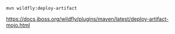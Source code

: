```
mvn wildfly:deploy-artifact
```

https://docs.jboss.org/wildfly/plugins/maven/latest/deploy-artifact-mojo.html

